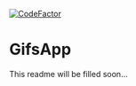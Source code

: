 [![CodeFactor](https://www.codefactor.io/repository/github/v473r10/learning-angular-gifsapp/badge)](https://www.codefactor.io/repository/github/v473r10/learning-angular-gifsapp)

# GifsApp

This readme will be filled soon...